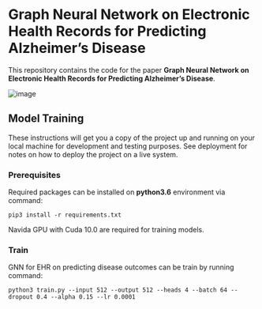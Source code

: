 # Graph Neural Network on Electronic Health Records for Predicting Alzheimer’s Disease

This repository contains the code for the paper **Graph Neural Network on Electronic Health Records for Predicting Alzheimer’s Disease**.

![image](https://github.com/NYUMedML/GNN_for_EHR/blob/master/plots/model.png)

## Model Training

These instructions will get you a copy of the project up and running on your local machine for development and testing purposes. See deployment for notes on how to deploy the project on a live system.

### Prerequisites

Required packages can be installed on **python3.6** environment via command:

```
pip3 install -r requirements.txt
```

Navida GPU with Cuda 10.0 are required for training models.

### Train

GNN for EHR on predicting disease outcomes can be train by running command:

```
python3 train.py --input 512 --output 512 --heads 4 --batch 64 --dropout 0.4 --alpha 0.15 --lr 0.0001
```

